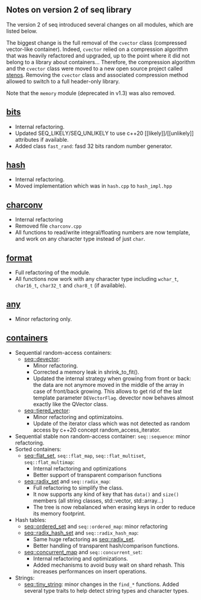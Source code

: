 
Notes on version 2 of seq library
---------------------------------

The version 2 of seq introduced several changes on all modules, which are listed below.

The biggest change is the full removal of the `cvector` class (compressed vector-like container). Indeed, `cvector` relied on a compression algorithm that was heavily refactored and upgraded, up to the point where it did not belong to a library about containers...
Therefore, the compression algorithm and the `cvector` class were moved to a new open source project called <a href="https://github.com/Thermadiag/stenos">stenos</a>.
Removing the `cvector` class and associated compression method allowed to switch to a full header-only library.

Note that the `memory` module (deprecated in v1.3) was also removed.

[bits](docs/bits.md)
--------------------

-	Internal refactoring.
-	Updated SEQ_LIKELY/SEQ_UNLIKELY to use c++20 [[likely]]/[[unlikely]] attributes if available.
-	Added class `fast_rand`: fasd 32 bits random number generator.

[hash](docs/hash.md)
--------------------

-	Internal refactoring.
-	Moved implementation which was in `hash.cpp` to `hash_impl.hpp`


[charconv](docs/charconv.md)
----------------------------

-	Internal refactoring
-	Removed file `charconv.cpp`
-	All functions to read/write integral/floating numbers are now template, and work on any character type instead of just `char`.

[format](docs/format.md)
------------------------

-	Full refactoring of the module.
-	All functions now work with any character type including `wchar_t`, `char16_t`, `char32_t` and `char8_t` (if available).

[any](docs/any.md)
------------------

-	Minor refactoring only.

[containers](docs/containers.md)
--------------------------------

-	Sequential random-access containers: 
	-	[seq::devector](docs/devector.md):
		-	Minor refactoring.
		-	Corrected a memory leak in shrink_to_fit().
		-	Updated the internal strategy when growing from front or back: the data are not anymore moved in the middle of the array in case of front/back growing.
		This allows to get rid of the last template parameter `DEVectorFlag`. devector now behaves almost exactly like the QVector class.
	-	[seq::tiered_vector](docs/tiered_vector.md): 
		-	Minor refactoring and optimizatoins.
		-	Update of the iterator class which was not detected as random access by c++20 concept random_access_iterator.
-	Sequential stable non random-access container: `seq::sequence`: minor refactoring.
-	Sorted containers: 
	-	[seq::flat_set](docs/flat_set.md), `seq::flat_map`, `seq::flat_multiset`, `seq::flat_multimap`: 
		-	Internal refactoring and optimizations
		-	Better support of transparent comparison functions
	-	[seq::radix_set](docs/radix_tree.md) and `seq::radix_map`:
		- Full refactoring to simplify the class.
		- It now supports any kind of key that has `data()` and `size()` members (all string classes, std::vector, std::array...)
		- The tree is now rebalanced when erasing keys in order to reduce its memory footprint.
-	Hash tables: 
	-	[seq::ordered_set](docs/ordered_set.md) and `seq::ordered_map`: minor refactoring
	-	[seq::radix_hash_set](docs/radix_tree.md) and `seq::radix_hash_map`: 
		-	Same huge refactoring as [seq::radix_set](docs/radix_tree.md).
		-	Better handling of transparent hash/comparison functions.
	-	[seq::concurrent_map](docs/concurrent_map.md) and `seq::concurrent_set`:
		-	Internal refactoring and optimizations.
		-	Added mechanisms to avoid busy wait on shard rehash. This increases performances on insert operations.
-	Strings:
	-	[seq::tiny_string](docs/tiny_string.md): minor changes in the `find_*` functions. Added several type traits to help detect string types and character types.


